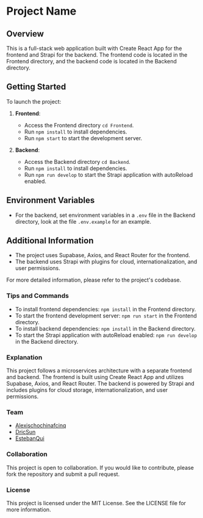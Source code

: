 # Project Name

## Overview
This is a full-stack web application built with Create React App for the frontend and Strapi for the backend. The frontend code is located in the Frontend directory, and the backend code is located in the Backend directory.

## Getting Started
To launch the project:
1. **Frontend**:
   - Access the Frontend directory `cd Frontend`.
   - Run `npm install` to install dependencies.
   - Run `npm start` to start the development server.

2. **Backend**:
   - Access the Backend directory `cd Backend`.
   - Run `npm install` to install dependencies.
   - Run `npm run develop` to start the Strapi application with autoReload enabled.

## Environment Variables
- For the backend, set environment variables in a `.env` file in the Backend directory, look at the file `.env.example` for an example.

## Additional Information
- The project uses Supabase, Axios, and React Router for the frontend.
- The backend uses Strapi with plugins for cloud, internationalization, and user permissions.

For more detailed information, please refer to the project's codebase.

### Tips and Commands
- To install frontend dependencies: `npm install` in the Frontend directory.
- To start the frontend development server: `npm run start` in the Frontend directory.
- To install backend dependencies: `npm install` in the Backend directory.
- To start the Strapi application with autoReload enabled: `npm run develop` in the Backend directory.

### Explanation
This project follows a microservices architecture with a separate frontend and backend. The frontend is built using Create React App and utilizes Supabase, Axios, and React Router. The backend is powered by Strapi and includes plugins for cloud storage, internationalization, and user permissions.

### Team
- [Alexischochinafcinq](https://github.com/alexischochinafcinq)
- [DricSun](https://github.com/DricSun)
- [EstebanQui](https://github.com/EstebanQui)

### Collaboration
This project is open to collaboration. If you would like to contribute, please fork the repository and submit a pull request.

### License
This project is licensed under the MIT License. See the LICENSE file for more information.